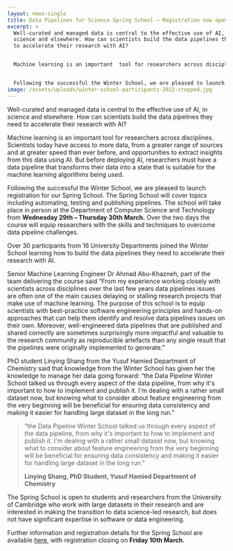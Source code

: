 ```yaml
---
layout: news-single
title: Data Pipelines for Science Spring School – Registration now open
excerpt: >
  Well-curated and managed data is central to the effective use of AI, in
  science and elsewhere. How can scientists build the data pipelines they need
  to accelerate their research with AI?


  Machine learning is an important  tool for researchers across disciplines. Scientists today have access to more data, from a greater range of sources and at greater speed than ever before, and opportunities to extract insights from this data using AI. But before deploying AI, researchers must have a data pipeline that transforms their data into a state that is suitable for the machine learning algorithms being used. 


  Following the successful the Winter School, we are pleased to launch registration for our Spring School. 
image: /assets/uploads/winter-school-participants-2022-cropped.jpg
---
```

Well-curated and managed data is central to the effective use of AI, in science and elsewhere. How can scientists build the data pipelines they need to accelerate their research with AI?

Machine learning is an important  tool for researchers across disciplines. Scientists today have access to more data, from a greater range of sources and at greater speed than ever before, and opportunities to extract insights from this data using AI. But before deploying AI, researchers must have a data pipeline that transforms their data into a state that is suitable for the machine learning algorithms being used. 

Following the successful the Winter School, we are pleased to launch registration for our Spring School. The Spring School will cover topics including automating, testing and publishing pipelines. The school will take place in person at the Department of Computer Science and Technology from **Wednesday 29th – Thursday 30th March.** Over the two days the course will equip researchers with the skills and techniques to overcome data pipeline challenges. 

Over 30 participants from 16 University Departments joined the Winter School learning how to build the data pipelines they need to accelerate their research with AI. 

Senior Machine Learning Engineer Dr Ahmad Abu-Khazneh, part of the team delivering the course said  “From my experience working closely with scientists across disciplines over the last few years data pipelines issues are often one of the main causes delaying or stalling research projects that make use of machine learning. The purpose of this school is to equip scientists with best-practice software engineering principles and hands-on approaches that can help them identify and resolve data pipelines issues on their own. Moreover, well-engineered data pipelines that are published and shared correctly are sometimes surprisingly more impactful and valuable to the research community as reproducible artefacts than any single result that the pipelines were originally implemented to generate.”

PhD student Linying Shang from the Yusuf Hamied Department of Chemistry said that knowledge from the Winter School has given her the knowledge to manage her data going forward: “the Data Pipeline Winter School talked us through every aspect of the data pipeline, from why it's important to how to implement and publish it. I'm dealing with a rather small dataset now, but knowing what to consider about feature engineering from the very beginning will be beneficial for ensuring data consistency and making it easier for handling large dataset in the long run.”

> “the Data Pipeline Winter School talked us through every aspect of the data pipeline, from why it's important to how to implement and publish it. I'm dealing with a rather small dataset now, but knowing what to consider about feature engineering from the very beginning will be beneficial for ensuring data consistency and making it easier for handling large dataset in the long run.” 
>
> **Linying Shang, PhD Student, Yusuf Hamied Department of Chemistry**

The Spring School is open to students and researchers from the University of Cambridge who work with large datasets in their research and are interested in making the transition to data science-led research, but does not have significant expertise in software or data engineering.

Further information and registration details for the Spring School are available [here](https://acceleratescience.github.io/data-engineering-school), with registration closing on **Friday 10th March.**